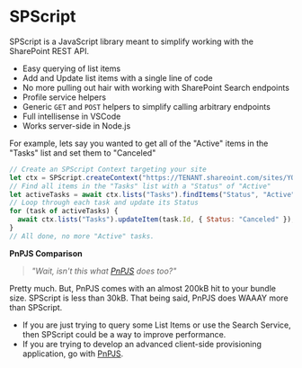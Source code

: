 # SPScript

SPScript is a JavaScript library meant to simplify working with the SharePoint REST API.

- Easy querying of list items
- Add and Update list items with a single line of code
- No more pulling out hair with working with SharePoint Search endpoints
- Profile service helpers
- Generic `GET` and `POST` helpers to simplify calling arbitrary endpoints
- Full intellisense in VSCode
- Works server-side in Node.js

For example, lets say you wanted to get all of the "Active" items in the "Tasks" list and set them to "Canceled"

```javascript
// Create an SPScript Context targeting your site
let ctx = SPScript.createContext("https://TENANT.shareoint.com/sites/YOURSITE");
// Find all items in the "Tasks" list with a "Status" of "Active"
let activeTasks = await ctx.lists("Tasks").findItems("Status", "Active");
// Loop through each task and update its Status
for (task of activeTasks) {
  await ctx.lists("Tasks").updateItem(task.Id, { Status: "Canceled" });
}
// All done, no more "Active" tasks.
```

**PnPJS Comparison**

> _"Wait, isn't this what [PnPJS](https://pnp.github.io/pnpjs/) does too?"_

Pretty much. But, PnPJS comes with an almost 200kB hit to your bundle size. SPScript is less than 30kB. That being said, PnPJS does WAAAY more than SPScript.

- If you are just trying to query some List Items or use the Search Service, then SPScript could be a way to improve performance.
- If you are trying to develop an advanced client-side provisioning application, go with [PnPJS](https://pnp.github.io/pnpjs/).
